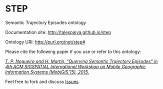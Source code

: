 # STEP
Semantic Trajectory Episodes ontology

Documentation site: http://talespaiva.github.io/step

Ontology URI: http://purl.org/net/step#

Please cite the following paper if you use or refer to this ontology: 

[*T. P. Nogueira and H. Martin, "Querying Semantic Trajectory Episodes" in 4th ACM SIGSPATIAL International Workshop on Mobile Geographic Information Systems (MobiGIS'15), 2015.*](https://www.researchgate.net/publication/283302393_Querying_Semantic_Trajectory_Episodes)

Feel free to fork and discuss [Issues](https://github.com/talespaiva/step/issues).